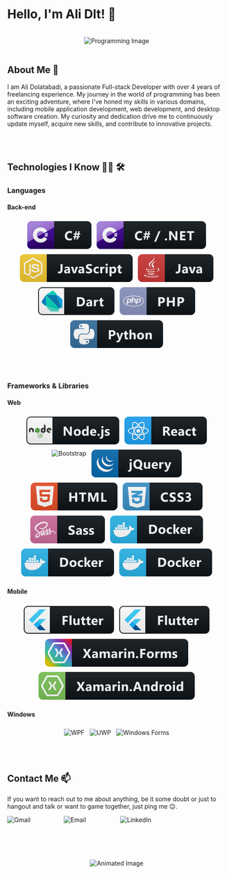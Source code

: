 # Hello, I'm Ali Dlt! 👋

<br>

<div align="center">
  <img src="https://github.com/AliDlt/ResourcesForREADME/blob/master/images/programming.webp" alt="Programming Image">
</div>

<br>

## About Me 💬

I am Ali Dolatabadi, a passionate Full-stack Developer with over 4 years of freelancing experience. My journey in the world of programming has been an exciting adventure, where I've honed my skills in various domains, including mobile application development, web development, and desktop software creation. My curiosity and dedication drive me to continuously update myself, acquire new skills, and contribute to innovative projects.

<br>
<br>

## Technologies I Know 👨‍💻 🛠

### Languages

#### Back-end

<p align="center">
  <img src="https://github.com/AliDlt/AliDlt/blob/master/assests/icons/languages/csharp.svg" alt="C#" style="vertical-align:top; margin:6px 4px">
  
  <img src="https://github.com/AliDlt/AliDlt/blob/master/assests/icons/languages/csharp_dotnet.svg" alt=".NET" style="vertical-align:top; margin:6px 4px">
  
  <img src="https://github.com/AliDlt/AliDlt/blob/master/assests/icons/languages/js.svg" alt="JavaScript" style="vertical-align:top; margin:6px 4px">
  
  <img src="https://github.com/AliDlt/AliDlt/blob/master/assests/icons/languages/java.svg" alt="Java" style="vertical-align:top; margin:6px 4px">
  
  <img src="https://github.com/AliDlt/AliDlt/blob/master/assests/icons/languages/dart_colour.svg" alt="Dart" style="vertical-align:top; margin:6px 4px">
  
  <img src="https://github.com/AliDlt/AliDlt/blob/master/assests/icons/languages/php.svg" alt="PHP" style="vertical-align:top; margin:6px 4px">
  
  <img src="https://github.com/AliDlt/AliDlt/blob/master/assests/icons/languages/python.svg" alt="Python" style="vertical-align:top; margin:6px 4px">
</p>

<br>
<br>

### Frameworks & Libraries

#### Web

<p align="center">
  <img src="https://github.com/AliDlt/AliDlt/blob/master/assests/icons/frameworks/web/nodejs.svg" alt="Node.js" style="vertical-align:top; margin:6px 4px">
  
  <img src="https://github.com/AliDlt/AliDlt/blob/master/assests/icons/frameworks/web/react.svg" alt="React.js" style="vertical-align:top; margin:6px 4px">
  
  <img src="hhttps://github.com/AliDlt/AliDlt/blob/master/assests/icons/frameworks/web/bootstrap.svg" alt="Bootstrap" style="vertical-align:top; margin:6px 4px">
  
  <img src="https://github.com/AliDlt/AliDlt/blob/master/assests/icons/frameworks/web/jquery.svg" alt="jQuery" style="vertical-align:top; margin:6px 4px">
  
  <img src="https://github.com/AliDlt/AliDlt/blob/master/assests/icons/languages/html.svg" alt="HTML" style="vertical-align:top; margin:6px 4px">
  
  <img src="https://github.com/AliDlt/AliDlt/blob/master/assests/icons/languages/css3.svg" alt="CSS" style="vertical-align:top; margin:6px 4px">
  
  <img src="https://github.com/AliDlt/AliDlt/blob/master/assests/icons/languages/sass.svg" alt="Sass" style="vertical-align:top; margin:6px 4px">
  
  <img src="https://github.com/AliDlt/AliDlt/blob/master/assests/icons/frameworks/web/docker.svg" alt="Docker" style="vertical-align:top; margin:6px 4px">
  
  <img src="https://github.com/AliDlt/AliDlt/blob/master/assests/icons/frameworks/web/docker.svg" alt="ASP.NET" style="vertical-align:top; margin:6px 4px">
  
  <img src="https://github.com/AliDlt/AliDlt/blob/master/assests/icons/frameworks/web/docker.svg" alt="Blazor" style="vertical-align:top; margin:6px 4px">
</p>

#### Mobile

<p align="center">
  <img src="https://github.com/AliDlt/AliDlt/blob/master/assests/icons/frameworks/mobile/flutter.svg" alt="Flutter" style="vertical-align:top; margin:6px 4px">
  
  <img src="https://github.com/AliDlt/AliDlt/blob/master/assests/icons/frameworks/mobile/flutter.svg" alt=".NET MAUI" style="vertical-align:top; margin:6px 4px">
  
  <img src="https://github.com/AliDlt/AliDlt/blob/master/assests/icons/frameworks/mobile/xamarin_forms.svg" alt="Xamarin.Forms" style="vertical-align:top; margin:6px 4px">
  
  <img src="https://github.com/AliDlt/AliDlt/blob/master/assests/icons/frameworks/mobile/xamarin_android.svg" alt="Xamarin.Android" style="vertical-align:top; margin:6px 4px">
</p>

#### Windows

<p align="center">
  <img src="https://github.com/AliDlt/ResourcesForREADME/blob/master/frameworks/windows/wpf.svg" alt="WPF" style="vertical-align:top; margin:6px 4px">
  
  <img src="https://github.com/AliDlt/ResourcesForREADME/blob/master/frameworks/windows/uwp.svg" alt="UWP" style="vertical-align:top; margin:6px 4px">
  
  <img src="https://github.com/AliDlt/ResourcesForREADME/blob/master/frameworks/mobile/xamarin_forms.svg" alt="Windows Forms" style="vertical-align:top; margin:6px 4px">
</p>

<br>
<br>

## Contact Me 📫

If you want to reach out to me about anything, be it some doubt or just to hangout and talk or want to game together, just ping me 😉.

<a href="mailto:alidlt4@gmail.com">
  <img align="left" alt="Gmail" width="130" height="100" src="https://github.com/AliDlt/ResourcesForREADME/blob/master/socials/gmail.svg" />
</a>

<a href="mailto:alidlt1@yahoo.com">
  <img align="left" alt="Email" width="130" height="100" src="https://github.com/AliDlt/ResourcesForREADME/blob/master/socials/email_me.svg" />
</a>

<a href="https://www.linkedin.com/in/ali-dolatabadi-8139721b5/">
  <img align="left" alt="LinkedIn" width="150" height="100" src="https://github.com/AliDlt/ResourcesForREADME/blob/master/socials/linkedin.svg" />
</a>

<div align="center">
  <img src="https://github.com/Xx-Ashutosh-xX/Xx-Ashutosh-xX/blob/master/assets/93195.gif" alt="Animated Image">
</div>
